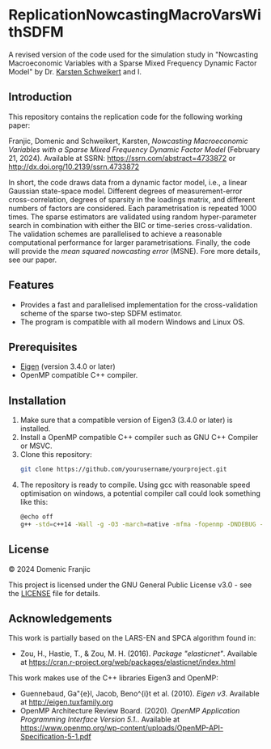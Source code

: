 # ReplicationNowcastingMacroVarsWithSDFM
A revised version of the code used for the simulation study in "Nowcasting Macroeconomic Variables with a Sparse Mixed Frequency Dynamic Factor Model" by Dr. [Karsten Schweikert](https://github.com/karstenschweikert) and I.

## Introduction

This repository contains the replication code for the following working paper:

Franjic, Domenic and Schweikert, Karsten, *Nowcasting Macroeconomic Variables with a Sparse Mixed Frequency Dynamic Factor Model* (February 21, 2024). Available at SSRN: https://ssrn.com/abstract=4733872 or http://dx.doi.org/10.2139/ssrn.4733872

In short, the code draws data from a dynamic factor model, i.e., a linear Gaussian state-space model. Different degrees of measurement-error cross-correlation, degrees of sparsity in the loadings matrix, and different numbers of factors are considered. Each parametrisation is repeated 1000 times. The sparse estimators are validated using random hyper-parameter search in combination with either the BIC or time-series cross-validation. The validation schemes are parallelised to achieve a reasonable computational performance for larger parametrisations. Finally, the code will provide the *mean squared nowcasting error* (MSNE). Fore more details, see our paper.

## Features

- Provides a fast and parallelised implementation for the cross-validation scheme of the sparse two-step SDFM estimator.
- The program is compatible with all modern Windows and Linux OS.

## Prerequisites

- [Eigen](https://eigen.tuxfamily.org/) (version 3.4.0 or later)
- OpenMP compatible C++ compiler.

## Installation

1. Make sure that a compatible version of Eigen3 (3.4.0 or later) is installed.
2. Install a OpenMP compatible C++ compiler such as GNU C++ Compiler or MSVC.
3. Clone this repository:
   ```bash
   git clone https://github.com/yourusername/yourproject.git
4. The repository is ready to compile. Using gcc with reasonable speed optimisation on windows, a potential compiler call could look something like this:
   ```bash
   @echo off
   g++ -std=c++14 -Wall -g -O3 -march=native -mfma -fopenmp -DNDEBUG -IPath\To\Eigen" ReplicationNowcastingMacroVarsWithSDFM.cpp Internals\Filtering.cpp Internals\DataGen.cpp Internals\DataHandle.cpp Internals\SparsePCA.cpp Internals\CholUpDown.cpp Internals\SparseDFM.cpp Internals\CrossVal.cpp Internals\Forecast.cpp -o ReplicationNowcastingMacroVarsWithSDFM
   ```

## License

© 2024 Domenic Franjic

This project is licensed under the GNU General Public License v3.0 - see the [LICENSE](LICENSE) file for details.

## Acknowledgements

This work is partially based on the LARS-EN and SPCA algorithm found in:

- Zou, H., Hastie, T., & Zou, M. H. (2016). *Package "elasticnet"*. Available at https://cran.r-project.org/web/packages/elasticnet/index.html

This work makes use of the C++ libraries Eigen3 and OpenMP:

- Guennebaud, Ga\"{e}l,  Jacob, Beno\^{i}t et al. (2010). *Eigen v3*. Available at http://eigen.tuxfamily.org
- OpenMP Architecture Review Board. (2020). *OpenMP Application Programming Interface Version 5.1.*. Available at https://www.openmp.org/wp-content/uploads/OpenMP-API-Specification-5-1.pdf
